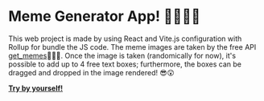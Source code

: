 # Meme Generator App​! 👻​🤠​🤩​🤣​

This web project is made by using React and Vite.js configuration with Rollup for bundle the JS code.
The meme images are taken by the free API [get_memes](https://api.imgflip.com/get_memes/) ​💯​👨‍💻​.
Once the image is taken (randomically for now), it's possible to add up to 4 free text boxes; 
furthermore, the boxes can be dragged and dropped in the image rendered! 😎​😲​

**[Try by yourself!](https://timely-fudge-1aa5e9.netlify.app/)**
